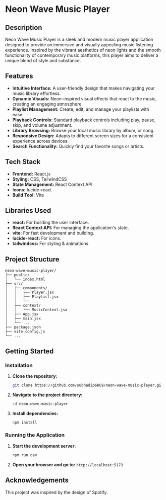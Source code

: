 # Neon Wave Music Player

## Description

Neon Wave Music Player is a sleek and modern music player application designed to provide an immersive and visually appealing music listening experience. Inspired by the vibrant aesthetics of neon lights and the smooth functionality of contemporary music platforms, this player aims to deliver a unique blend of style and substance.

## Features

-   **Intuitive Interface:** A user-friendly design that makes navigating your music library effortless.
-   **Dynamic Visuals:** Neon-inspired visual effects that react to the music, creating an engaging atmosphere.
-   **Playlist Management:** Create, edit, and manage your playlists with ease.
-   **Playback Controls:** Standard playback controls including play, pause, skip, and volume adjustment.
-   **Library Browsing:** Browse your local music library by album, or song.
-   **Responsive Design:** Adapts to different screen sizes for a consistent experience across devices.
-   **Search Functionality:** Quickly find your favorite songs or artists.

## Tech Stack

-   **Frontend:** React.js
-   **Styling:** CSS, TailwindCSS
-   **State Management:** React Context API
-   **Icons:** lucide-react
-   **Build Tool:** Vite

## Libraries Used

-   **react:** For building the user interface.
-   **React Context API:** For managing the application's state.
-   **vite:** For fast development and building.
-   **lucide-react:** For icons.
-   **tailwindcss:** For styling & animations.

## Project Structure

```
neon-wave-music-player/
├── public/
│   └── index.html
├── src/
│   ├── components/
│   │   ├── Player.jsx
│   │   ├── Playlist.jsx
│   │   └── ...
│   ├── context/
│   │   └── MusicContext.jsx
│   ├── App.jsx
│   ├── main.jsx
│   └── ...
├── package.json
├── vite.config.js
└── ...
```

## Getting Started

### Installation

1.  **Clone the repository:**

    ```bash
    git clone https://github.com/subhadip6869/neon-wave-music-player.git
    ```

2.  **Navigate to the project directory:**

    ```bash
    cd neon-wave-music-player
    ```

3.  **Install dependencies:**

    ```bash
    npm install
    ```

### Running the Application

1.  **Start the development server:**

    ```bash
    npm run dev
    ```

2.  **Open your browser and go to:** `http://localhost:5173`

## Acknowledgements

This project was inspired by the design of Spotify.
